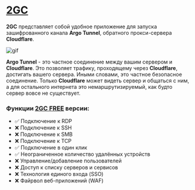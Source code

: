 # [2GC](https://2gc.ru)
**2GC** представляет собой удобное приложение для запуска зашифрованного канала **Argo Tunnel**, обратного прокси-сервера **Cloudflare**. 

![gif](https://github.com/mlanies/2GC-app-ras/blob/main/2gc_.gif)

**Argo Tunnel** - это частное соединение между вашим сервером и **Cloudflare**. Это позволяет трафику, проходящему через **Cloudflare**, достигать вашего сервера. Иными словами, это частное безопасное соединение. Только **Cloudflare** может видеть сервер и общаться с ним, а для остального интернета это немаршрутизируемый, как будто сервер вовсе не существует.

### Функции [2GC FREE](https://2gc.ru/#DOWNLOADS) версии:

- ✅ Подключение к RDP
- ❌ Подключение к SSH
- ❌ Подключение к SMB
- ❌ Подключение к TCP
- ✅ Подключение в один клик
- ✅ Неограниченное количество удалённых устройств
- ❌ Управление/добавление пользователей
- ❌ Доступ к списку серверов и сервисов
- ❌ Технология единого входа (SSO)
- ❌ Файрвол веб-приложений (WAF)



